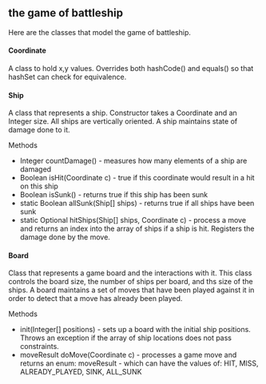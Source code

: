 ## the game of battleship

Here are the classes that model the game of battleship.

#### Coordinate

A class to hold x,y values.  Overrides both hashCode() and equals() so that hashSet can check for equivalence.
  
#### Ship

A class that represents a ship.  Constructor takes a Coordinate and an Integer size.  All ships are vertically oriented.  A ship maintains state of damage done to it.  
  
Methods

* Integer countDamage() - measures how many elements of a ship are damaged
* Boolean isHit(Coordinate c) - true if this coordinate would result in a hit on this ship
* Boolean isSunk() - returns true if this ship has been sunk
* static Boolean allSunk(Ship[] ships) - returns true if all ships have been sunk
* static Optional<Integer> hitShips(Ship[] ships, Coordinate c) - process a move and returns an index into the array of ships if a ship is hit.  Registers the damage done by the move.
    
#### Board

Class that represents a game board and the interactions with it. This class controls the board size, the number of ships per board, and ths size of the ships. A board maintains a set of moves that have been played against it in order to detect that a move has already been played.

Methods

* init(Integer[] positions) - sets up a board with the initial ship positions.  Throws an exception if the array of ship locations does not pass constraints. 
* moveResult doMove(Coordinate c) - processes a game move and returns an enum: moveResult - which can have the values of: HIT, MISS, ALREADY_PLAYED, SINK, ALL_SUNK

